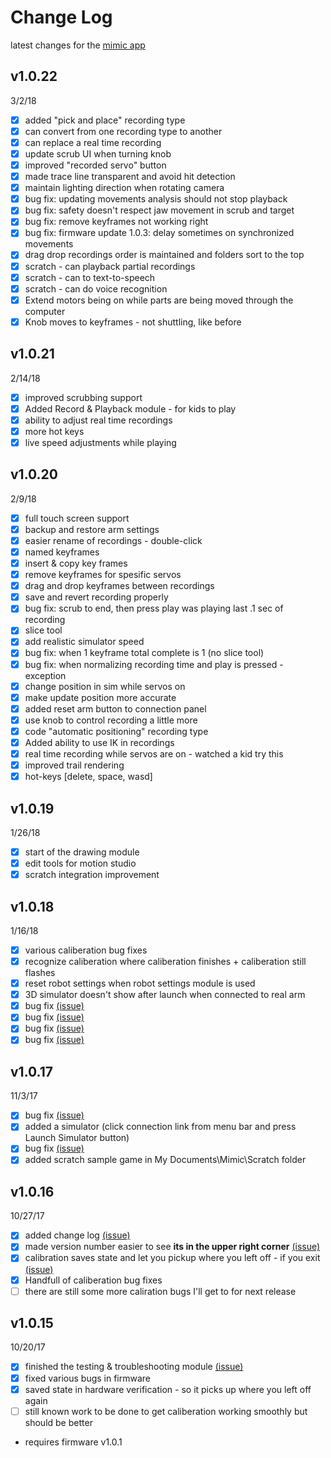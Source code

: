 # Change Log
latest changes for the [mimic app](mimicrobot.tk)
## v1.0.22
3/2/18
- [x] added "pick and place" recording type
- [x] can convert from one recording type to another
- [x] can replace a real time recording
- [x] update scrub UI when turning knob
- [x] improved "recorded servo" button
- [x] made trace line transparent and avoid hit detection
- [x] maintain lighting direction when rotating camera
- [x] bug fix: updating movements analysis should not stop playback
- [x] bug fix: safety doesn't respect jaw movement in scrub and target
- [x] bug fix: remove keyframes not working right
- [x] bug fix: firmware update 1.0.3: delay sometimes on synchronized movements
- [x] drag drop recordings order is maintained and folders sort to the top
- [x] scratch - can playback partial recordings
- [x] scratch - can to text-to-speech
- [x] scratch - can do voice recognition
- [x] Extend motors being on while parts are being moved through the computer
- [x] Knob moves to keyframes - not shuttling, like before

## v1.0.21
2/14/18
- [x] improved scrubbing support
- [x] Added Record & Playback module - for kids to play
- [x] ability to adjust real time recordings
- [x] more hot keys
- [x] live speed adjustments while playing

## v1.0.20
2/9/18
- [x] full touch screen support
- [x] backup and restore arm settings
- [x] easier rename of recordings - double-click
- [x] named keyframes
- [x] insert & copy key frames
- [x] remove keyframes for spesific servos
- [x] drag and drop keyframes between recordings
- [x] save and revert recording properly
- [x] bug fix: scrub to end, then press play was playing last .1 sec of recording
- [x] slice tool
- [x] add realistic simulator speed
- [x] bug fix: when 1 keyframe total complete is 1 (no slice tool)
- [x] bug fix: when normalizing recording time and play is pressed - exception
- [x] change position in sim while servos on
- [x] make update position more accurate
- [x] added reset arm button to connection panel
- [x] use knob to control recording a little more
- [x] code "automatic positioning" recording type
- [x] Added ability to use IK in recordings
- [x] real time recording while servos are on - watched a kid try this
- [x] improved trail rendering
- [x] hot-keys [delete, space, wasd]

## v1.0.19
1/26/18
- [x] start of the drawing module
- [x] edit tools for motion studio
- [x] scratch integration improvement

## v1.0.18
1/16/18
- [x] various caliberation bug fixes
- [x] recognize caliberation where caliberation finishes + caliberation still flashes
- [x] reset robot settings when robot settings module is used
- [x] 3D simulator doesn't show after launch when connected to real arm
- [x] bug fix [(issue)](../../issues/15)
- [x] bug fix [(issue)](../../issues/14)
- [x] bug fix [(issue)](../../issues/11)
- [x] bug fix [(issue)](../../issues/7)

## v1.0.17
11/3/17
- [x] bug fix [(issue)](../../issues/12)
- [x] added a simulator (click connection link from menu bar and press Launch Simulator button)
- [x] bug fix [(issue)](../../issues/1)
- [x] added scratch sample game in My Documents\Mimic\Scratch folder

## v1.0.16
10/27/17
- [x] added change log [(issue)](../../issues/8)
- [x] made version number easier to see **its in the upper right corner** [(issue)](../../issues/8)
- [x] calibration saves state and let you pickup where you left off - if you exit [(issue)](../../issues/5)
- [x] Handfull of caliberation bug fixes
- [ ] there are still some more caliration bugs I'll get to for next release

## v1.0.15
10/20/17
- [x] finished the testing & troubleshooting module [(issue)](../../issues/10)
- [x] fixed various bugs in firmware
- [x] saved state in hardware verification - so it picks up where you left off again
- [ ] still known work to be done to get caliberation working smoothly but should be better
* requires firmware v1.0.1
